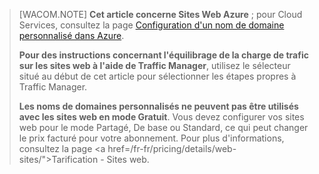 ﻿> [WACOM.NOTE] **Cet article concerne Sites Web Azure** ; pour Cloud Services, consultez la page <a href="/fr-fr/develop/net/common-tasks/custom-dns/">Configuration d'un nom de domaine personnalisé dans Azure</a>.
>
> **Pour des instructions concernant l'équilibrage de la charge de trafic sur les sites web à l'aide de Traffic Manager**, utilisez le sélecteur situé au début de cet article pour sélectionner les étapes propres à Traffic Manager.
>
> **Les noms de domaines personnalisés ne peuvent pas être utilisés avec les sites web en mode Gratuit**. Vous devez configurer vos sites web pour le mode Partagé, De base ou Standard, ce qui peut changer le prix facturé pour votre abonnement. Pour plus d'informations, consultez la page <a href=/fr-fr/pricing/details/web-sites/">Tarification - Sites web</a>.
